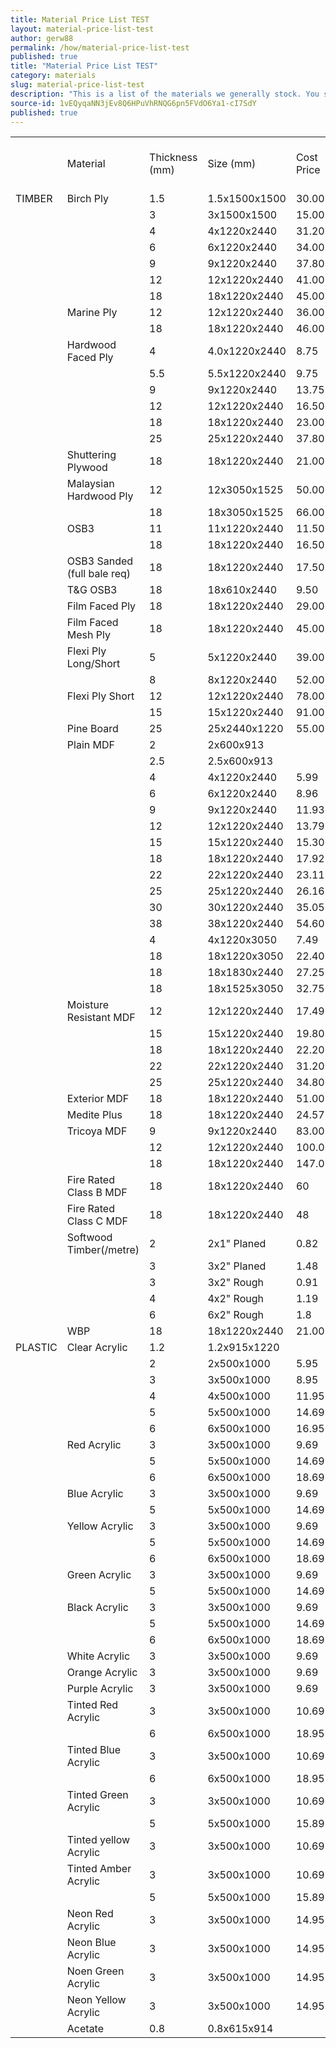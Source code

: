 ```yaml
---
title: Material Price List TEST
layout: material-price-list-test
author: gerw88
permalink: /how/material-price-list-test
published: true
title: "Material Price List TEST"
category: materials
slug: material-price-list-test
description: "This is a list of the materials we generally stock. You should check with us if you are unsure, but this should help you to make your own calculations based on your material expenses."
source-id: 1vEQyqaNN3jEv8Q6HPuVhRNQG6pn5FVdO6Ya1-cI7SdY
published: true
---
```

<table>
  <tr>
    <td></td>
    <td>Material</td>
    <td>Thickness (mm)</td>
    <td>Size (mm)</td>
    <td>Cost Price</td>
    <td>VAT (23%)</td>
    <td>Subtotal</td>
    <td>Storage and Handling (10%)</td>
    <td>Total €</td>
    <td>Source</td>
  </tr>
  <tr>
    <td>TIMBER</td>
    <td>Birch Ply</td>
    <td>1.5</td>
    <td>1.5x1500x1500</td>
    <td>30.00</td>
    <td>6.90</td>
    <td>36.90</td>
    <td>3.69</td>
    <td>40.59</td>
    <td>IWP</td>
  </tr>
  <tr>
    <td></td>
    <td></td>
    <td>3</td>
    <td>3x1500x1500</td>
    <td>15.00</td>
    <td>3.45</td>
    <td>18.45</td>
    <td>1.85</td>
    <td>20.30</td>
    <td>IWP</td>
  </tr>
  <tr>
    <td></td>
    <td></td>
    <td>4</td>
    <td>4x1220x2440</td>
    <td>31.20</td>
    <td>7.18</td>
    <td>38.38</td>
    <td>3.84</td>
    <td>42.21</td>
    <td>IWP</td>
  </tr>
  <tr>
    <td></td>
    <td></td>
    <td>6</td>
    <td>6x1220x2440</td>
    <td>34.00</td>
    <td>7.82</td>
    <td>41.82</td>
    <td>4.18</td>
    <td>46.00</td>
    <td>IWP</td>
  </tr>
  <tr>
    <td></td>
    <td></td>
    <td>9</td>
    <td>9x1220x2440</td>
    <td>37.80</td>
    <td>8.69</td>
    <td>46.49</td>
    <td>4.65</td>
    <td>51.14</td>
    <td>IWP</td>
  </tr>
  <tr>
    <td></td>
    <td></td>
    <td>12</td>
    <td>12x1220x2440</td>
    <td>41.00</td>
    <td>9.43</td>
    <td>50.43</td>
    <td>5.04</td>
    <td>55.47</td>
    <td>IWP</td>
  </tr>
  <tr>
    <td></td>
    <td></td>
    <td>18</td>
    <td>18x1220x2440</td>
    <td>45.00</td>
    <td>10.35</td>
    <td>55.35</td>
    <td>5.54</td>
    <td>60.89</td>
    <td>IWP</td>
  </tr>
  <tr>
    <td></td>
    <td>Marine Ply</td>
    <td>12</td>
    <td>12x1220x2440</td>
    <td>36.00</td>
    <td>8.28</td>
    <td>44.28</td>
    <td>4.43</td>
    <td>48.71</td>
    <td>IWP</td>
  </tr>
  <tr>
    <td></td>
    <td></td>
    <td>18</td>
    <td>18x1220x2440</td>
    <td>46.00</td>
    <td>10.58</td>
    <td>56.58</td>
    <td>5.66</td>
    <td>62.24</td>
    <td>IWP</td>
  </tr>
  <tr>
    <td></td>
    <td>Hardwood Faced Ply</td>
    <td>4</td>
    <td>4.0x1220x2440</td>
    <td>8.75</td>
    <td>2.01</td>
    <td>10.76</td>
    <td>1.08</td>
    <td>11.84</td>
    <td>IWP</td>
  </tr>
  <tr>
    <td></td>
    <td></td>
    <td>5.5</td>
    <td>5.5x1220x2440</td>
    <td>9.75</td>
    <td>2.24</td>
    <td>11.99</td>
    <td>1.20</td>
    <td>13.19</td>
    <td>IWP</td>
  </tr>
  <tr>
    <td></td>
    <td></td>
    <td>9</td>
    <td>9x1220x2440</td>
    <td>13.75</td>
    <td>3.16</td>
    <td>16.91</td>
    <td>1.69</td>
    <td>18.60</td>
    <td>IWP</td>
  </tr>
  <tr>
    <td></td>
    <td></td>
    <td>12</td>
    <td>12x1220x2440</td>
    <td>16.50</td>
    <td>3.80</td>
    <td>20.30</td>
    <td>2.03</td>
    <td>22.32</td>
    <td>IWP</td>
  </tr>
  <tr>
    <td></td>
    <td></td>
    <td>18</td>
    <td>18x1220x2440</td>
    <td>23.00</td>
    <td>5.29</td>
    <td>28.29</td>
    <td>2.83</td>
    <td>31.12</td>
    <td>IWP</td>
  </tr>
  <tr>
    <td></td>
    <td></td>
    <td>25</td>
    <td>25x1220x2440</td>
    <td>37.80</td>
    <td>8.69</td>
    <td>46.49</td>
    <td>4.65</td>
    <td>51.14</td>
    <td>IWP</td>
  </tr>
  <tr>
    <td></td>
    <td>Shuttering Plywood</td>
    <td>18</td>
    <td>18x1220x2440</td>
    <td>21.00</td>
    <td>4.83</td>
    <td>25.83</td>
    <td>2.58</td>
    <td>28.41</td>
    <td>IWP</td>
  </tr>
  <tr>
    <td></td>
    <td>Malaysian Hardwood Ply</td>
    <td>12</td>
    <td>12x3050x1525</td>
    <td>50.00</td>
    <td>11.50</td>
    <td>61.50</td>
    <td>6.15</td>
    <td>67.65</td>
    <td>IWP</td>
  </tr>
  <tr>
    <td></td>
    <td></td>
    <td>18</td>
    <td>18x3050x1525</td>
    <td>66.00</td>
    <td>15.18</td>
    <td>81.18</td>
    <td>8.12</td>
    <td>89.30</td>
    <td>IWP</td>
  </tr>
  <tr>
    <td></td>
    <td>OSB3</td>
    <td>11</td>
    <td>11x1220x2440</td>
    <td>11.50</td>
    <td>2.65</td>
    <td>14.15</td>
    <td>1.41</td>
    <td>15.56</td>
    <td>IWP</td>
  </tr>
  <tr>
    <td></td>
    <td></td>
    <td>18</td>
    <td>18x1220x2440</td>
    <td>16.50</td>
    <td>3.80</td>
    <td>20.30</td>
    <td>2.03</td>
    <td>22.32</td>
    <td>IWP</td>
  </tr>
  <tr>
    <td></td>
    <td>OSB3 Sanded (full bale req)</td>
    <td>18</td>
    <td>18x1220x2440</td>
    <td>17.50</td>
    <td>4.03</td>
    <td>21.53</td>
    <td>2.15</td>
    <td>23.68</td>
    <td>IWP</td>
  </tr>
  <tr>
    <td></td>
    <td>T&G OSB3</td>
    <td>18</td>
    <td>18x610x2440</td>
    <td>9.50</td>
    <td>2.19</td>
    <td>11.69</td>
    <td>1.17</td>
    <td>12.85</td>
    <td>IWP</td>
  </tr>
  <tr>
    <td></td>
    <td>Film Faced Ply</td>
    <td>18</td>
    <td>18x1220x2440</td>
    <td>29.00</td>
    <td>6.67</td>
    <td>35.67</td>
    <td>3.57</td>
    <td>39.24</td>
    <td>IWP</td>
  </tr>
  <tr>
    <td></td>
    <td>Film Faced Mesh Ply</td>
    <td>18</td>
    <td>18x1220x2440</td>
    <td>45.00</td>
    <td>10.35</td>
    <td>55.35</td>
    <td>5.54</td>
    <td>60.89</td>
    <td>IWP</td>
  </tr>
  <tr>
    <td></td>
    <td>Flexi Ply Long/Short</td>
    <td>5</td>
    <td>5x1220x2440</td>
    <td>39.00</td>
    <td>8.97</td>
    <td>47.97</td>
    <td>4.80</td>
    <td>52.77</td>
    <td>IWP</td>
  </tr>
  <tr>
    <td></td>
    <td></td>
    <td>8</td>
    <td>8x1220x2440</td>
    <td>52.00</td>
    <td>11.96</td>
    <td>63.96</td>
    <td>6.40</td>
    <td>70.36</td>
    <td>IWP</td>
  </tr>
  <tr>
    <td></td>
    <td>Flexi Ply Short</td>
    <td>12</td>
    <td>12x1220x2440</td>
    <td>78.00</td>
    <td>17.94</td>
    <td>95.94</td>
    <td>9.59</td>
    <td>105.53</td>
    <td>IWP</td>
  </tr>
  <tr>
    <td></td>
    <td></td>
    <td>15</td>
    <td>15x1220x2440</td>
    <td>91.00</td>
    <td>20.93</td>
    <td>111.93</td>
    <td>11.19</td>
    <td>123.12</td>
    <td>IWP</td>
  </tr>
  <tr>
    <td></td>
    <td>Pine Board</td>
    <td>25</td>
    <td>25x2440x1220</td>
    <td>55.00</td>
    <td>12.65</td>
    <td>67.65</td>
    <td>6.77</td>
    <td>74.42</td>
    <td>IWP</td>
  </tr>
  <tr>
    <td></td>
    <td>Plain MDF</td>
    <td>2</td>
    <td>2x600x913</td>
    <td></td>
    <td></td>
    <td></td>
    <td></td>
    <td>2.5</td>
    <td>SS</td>
  </tr>
  <tr>
    <td></td>
    <td></td>
    <td>2.5</td>
    <td>2.5x600x913</td>
    <td></td>
    <td></td>
    <td></td>
    <td></td>
    <td>2.5</td>
    <td>SS</td>
  </tr>
  <tr>
    <td></td>
    <td></td>
    <td>4</td>
    <td>4x1220x2440</td>
    <td>5.99</td>
    <td>1.38</td>
    <td>7.37</td>
    <td>0.74</td>
    <td>8.10</td>
    <td>IWP</td>
  </tr>
  <tr>
    <td></td>
    <td></td>
    <td>6</td>
    <td>6x1220x2440</td>
    <td>8.96</td>
    <td>2.06</td>
    <td>11.02</td>
    <td>1.10</td>
    <td>12.12</td>
    <td>IWP</td>
  </tr>
  <tr>
    <td></td>
    <td></td>
    <td>9</td>
    <td>9x1220x2440</td>
    <td>11.93</td>
    <td>2.74</td>
    <td>14.67</td>
    <td>1.47</td>
    <td>16.14</td>
    <td>IWP</td>
  </tr>
  <tr>
    <td></td>
    <td></td>
    <td>12</td>
    <td>12x1220x2440</td>
    <td>13.79</td>
    <td>3.17</td>
    <td>16.96</td>
    <td>1.70</td>
    <td>18.66</td>
    <td>IWP</td>
  </tr>
  <tr>
    <td></td>
    <td></td>
    <td>15</td>
    <td>15x1220x2440</td>
    <td>15.30</td>
    <td>3.52</td>
    <td>18.82</td>
    <td>1.88</td>
    <td>20.70</td>
    <td>IWP</td>
  </tr>
  <tr>
    <td></td>
    <td></td>
    <td>18</td>
    <td>18x1220x2440</td>
    <td>17.92</td>
    <td>4.12</td>
    <td>22.04</td>
    <td>2.20</td>
    <td>24.25</td>
    <td>IWP</td>
  </tr>
  <tr>
    <td></td>
    <td></td>
    <td>22</td>
    <td>22x1220x2440</td>
    <td>23.11</td>
    <td>5.32</td>
    <td>28.43</td>
    <td>2.84</td>
    <td>31.27</td>
    <td>IWP</td>
  </tr>
  <tr>
    <td></td>
    <td></td>
    <td>25</td>
    <td>25x1220x2440</td>
    <td>26.16</td>
    <td>6.02</td>
    <td>32.18</td>
    <td>3.22</td>
    <td>35.39</td>
    <td>IWP</td>
  </tr>
  <tr>
    <td></td>
    <td></td>
    <td>30</td>
    <td>30x1220x2440</td>
    <td>35.05</td>
    <td>8.06</td>
    <td>43.11</td>
    <td>4.31</td>
    <td>47.42</td>
    <td>IWP</td>
  </tr>
  <tr>
    <td></td>
    <td></td>
    <td>38</td>
    <td>38x1220x2440</td>
    <td>54.60</td>
    <td>12.56</td>
    <td>67.16</td>
    <td>6.72</td>
    <td>73.87</td>
    <td>IWP</td>
  </tr>
  <tr>
    <td></td>
    <td></td>
    <td>4</td>
    <td>4x1220x3050</td>
    <td>7.49</td>
    <td>1.72</td>
    <td>9.21</td>
    <td>0.92</td>
    <td>10.13</td>
    <td>IWP</td>
  </tr>
  <tr>
    <td></td>
    <td></td>
    <td>18</td>
    <td>18x1220x3050</td>
    <td>22.40</td>
    <td>5.15</td>
    <td>27.55</td>
    <td>2.76</td>
    <td>30.31</td>
    <td>IWP</td>
  </tr>
  <tr>
    <td></td>
    <td></td>
    <td>18</td>
    <td>18x1830x2440</td>
    <td>27.25</td>
    <td>6.27</td>
    <td>33.52</td>
    <td>3.35</td>
    <td>36.87</td>
    <td>IWP</td>
  </tr>
  <tr>
    <td></td>
    <td></td>
    <td>18</td>
    <td>18x1525x3050</td>
    <td>32.75</td>
    <td>7.53</td>
    <td>40.28</td>
    <td>4.03</td>
    <td>44.31</td>
    <td>IWP</td>
  </tr>
  <tr>
    <td></td>
    <td>Moisture Resistant MDF</td>
    <td>12</td>
    <td>12x1220x2440</td>
    <td>17.49</td>
    <td>4.02</td>
    <td>21.51</td>
    <td>2.15</td>
    <td>23.66</td>
    <td>IWP</td>
  </tr>
  <tr>
    <td></td>
    <td></td>
    <td>15</td>
    <td>15x1220x2440</td>
    <td>19.80</td>
    <td>4.55</td>
    <td>24.35</td>
    <td>2.44</td>
    <td>26.79</td>
    <td>IWP</td>
  </tr>
  <tr>
    <td></td>
    <td></td>
    <td>18</td>
    <td>18x1220x2440</td>
    <td>22.20</td>
    <td>5.11</td>
    <td>27.31</td>
    <td>2.73</td>
    <td>30.04</td>
    <td>IWP</td>
  </tr>
  <tr>
    <td></td>
    <td></td>
    <td>22</td>
    <td>22x1220x2440</td>
    <td>31.20</td>
    <td>7.18</td>
    <td>38.38</td>
    <td>3.84</td>
    <td>42.21</td>
    <td>IWP</td>
  </tr>
  <tr>
    <td></td>
    <td></td>
    <td>25</td>
    <td>25x1220x2440</td>
    <td>34.80</td>
    <td>8.00</td>
    <td>42.80</td>
    <td>4.28</td>
    <td>47.08</td>
    <td>IWP</td>
  </tr>
  <tr>
    <td></td>
    <td>Exterior MDF</td>
    <td>18</td>
    <td>18x1220x2440</td>
    <td>51.00</td>
    <td>11.73</td>
    <td>62.73</td>
    <td>6.27</td>
    <td>69.00</td>
    <td>SS</td>
  </tr>
  <tr>
    <td></td>
    <td>Medite Plus</td>
    <td>18</td>
    <td>18x1220x2440</td>
    <td>24.57</td>
    <td>5.65</td>
    <td>30.22</td>
    <td>3.02</td>
    <td>33.24</td>
    <td>IWP</td>
  </tr>
  <tr>
    <td></td>
    <td>Tricoya MDF</td>
    <td>9</td>
    <td>9x1220x2440</td>
    <td>83.00</td>
    <td>19.09</td>
    <td>102.09</td>
    <td>10.21</td>
    <td>112.30</td>
    <td>IWP</td>
  </tr>
  <tr>
    <td></td>
    <td></td>
    <td>12</td>
    <td>12x1220x2440</td>
    <td>100.00</td>
    <td>23.00</td>
    <td>123.00</td>
    <td>12.30</td>
    <td>135.30</td>
    <td>IWP</td>
  </tr>
  <tr>
    <td></td>
    <td></td>
    <td>18</td>
    <td>18x1220x2440</td>
    <td>147.00</td>
    <td>33.81</td>
    <td>180.81</td>
    <td>18.08</td>
    <td>198.89</td>
    <td>IWP</td>
  </tr>
  <tr>
    <td></td>
    <td>Fire Rated Class B MDF</td>
    <td>18</td>
    <td>18x1220x2440</td>
    <td>60</td>
    <td>13.80</td>
    <td>73.80</td>
    <td>7.38</td>
    <td>81.18</td>
    <td>IWP</td>
  </tr>
  <tr>
    <td></td>
    <td>Fire Rated Class C MDF</td>
    <td>18</td>
    <td>18x1220x2440</td>
    <td>48</td>
    <td>11.04</td>
    <td>59.04</td>
    <td>5.90</td>
    <td>64.94</td>
    <td>IWP</td>
  </tr>
  <tr>
    <td></td>
    <td>Softwood Timber(/metre)</td>
    <td>2</td>
    <td>2x1" Planed</td>
    <td>0.82</td>
    <td>0.19</td>
    <td>1.01</td>
    <td>0.10</td>
    <td>1.11</td>
    <td>IWP</td>
  </tr>
  <tr>
    <td></td>
    <td></td>
    <td>3</td>
    <td>3x2" Planed</td>
    <td>1.48</td>
    <td>0.34</td>
    <td>1.82</td>
    <td>0.18</td>
    <td>2.00</td>
    <td>IWP</td>
  </tr>
  <tr>
    <td></td>
    <td></td>
    <td>3</td>
    <td>3x2" Rough</td>
    <td>0.91</td>
    <td>0.21</td>
    <td>1.12</td>
    <td>0.11</td>
    <td>1.23</td>
    <td>IWP</td>
  </tr>
  <tr>
    <td></td>
    <td></td>
    <td>4</td>
    <td>4x2" Rough</td>
    <td>1.19</td>
    <td>0.27</td>
    <td>1.46</td>
    <td>0.15</td>
    <td>1.61</td>
    <td>IWP</td>
  </tr>
  <tr>
    <td></td>
    <td></td>
    <td>6</td>
    <td>6x2" Rough</td>
    <td>1.8</td>
    <td>0.41</td>
    <td>2.21</td>
    <td>0.22</td>
    <td>2.44</td>
    <td>IWP</td>
  </tr>
  <tr>
    <td></td>
    <td>WBP</td>
    <td>18</td>
    <td>18x1220x2440</td>
    <td>21.00</td>
    <td>4.83</td>
    <td>25.83</td>
    <td>2.58</td>
    <td>28.41</td>
    <td>IWP</td>
  </tr>
  <tr>
    <td>PLASTIC</td>
    <td>Clear Acrylic</td>
    <td>1.2</td>
    <td>1.2x915x1220</td>
    <td></td>
    <td></td>
    <td></td>
    <td></td>
    <td>10</td>
    <td>SS</td>
  </tr>
  <tr>
    <td></td>
    <td></td>
    <td>2</td>
    <td>2x500x1000</td>
    <td>5.95</td>
    <td>1.37</td>
    <td>7.32</td>
    <td>0.73</td>
    <td>8.05</td>
    <td>MM</td>
  </tr>
  <tr>
    <td></td>
    <td></td>
    <td>3</td>
    <td>3x500x1000</td>
    <td>8.95</td>
    <td>2.06</td>
    <td>11.01</td>
    <td>1.10</td>
    <td>12.11</td>
    <td>MM</td>
  </tr>
  <tr>
    <td></td>
    <td></td>
    <td>4</td>
    <td>4x500x1000</td>
    <td>11.95</td>
    <td>2.75</td>
    <td>14.70</td>
    <td>1.47</td>
    <td>16.17</td>
    <td>MM</td>
  </tr>
  <tr>
    <td></td>
    <td></td>
    <td>5</td>
    <td>5x500x1000</td>
    <td>14.69</td>
    <td>3.38</td>
    <td>18.07</td>
    <td>1.81</td>
    <td>19.88</td>
    <td>MM</td>
  </tr>
  <tr>
    <td></td>
    <td></td>
    <td>6</td>
    <td>6x500x1000</td>
    <td>16.95</td>
    <td>3.90</td>
    <td>20.85</td>
    <td>2.08</td>
    <td>22.93</td>
    <td>MM</td>
  </tr>
  <tr>
    <td></td>
    <td>Red Acrylic</td>
    <td>3</td>
    <td>3x500x1000</td>
    <td>9.69</td>
    <td>2.23</td>
    <td>11.92</td>
    <td>1.19</td>
    <td>13.11</td>
    <td>MM</td>
  </tr>
  <tr>
    <td></td>
    <td></td>
    <td>5</td>
    <td>5x500x1000</td>
    <td>14.69</td>
    <td>3.38</td>
    <td>18.07</td>
    <td>1.81</td>
    <td>19.88</td>
    <td>MM</td>
  </tr>
  <tr>
    <td></td>
    <td></td>
    <td>6</td>
    <td>6x500x1000</td>
    <td>18.69</td>
    <td>4.30</td>
    <td>22.99</td>
    <td>2.30</td>
    <td>25.29</td>
    <td>MM</td>
  </tr>
  <tr>
    <td></td>
    <td>Blue Acrylic</td>
    <td>3</td>
    <td>3x500x1000</td>
    <td>9.69</td>
    <td>2.23</td>
    <td>11.92</td>
    <td>1.19</td>
    <td>13.11</td>
    <td>MM</td>
  </tr>
  <tr>
    <td></td>
    <td></td>
    <td>5</td>
    <td>5x500x1000</td>
    <td>14.69</td>
    <td>3.38</td>
    <td>18.07</td>
    <td>1.81</td>
    <td>19.88</td>
    <td>MM</td>
  </tr>
  <tr>
    <td></td>
    <td>Yellow Acrylic</td>
    <td>3</td>
    <td>3x500x1000</td>
    <td>9.69</td>
    <td>2.23</td>
    <td>11.92</td>
    <td>1.19</td>
    <td>13.11</td>
    <td>MM</td>
  </tr>
  <tr>
    <td></td>
    <td></td>
    <td>5</td>
    <td>5x500x1000</td>
    <td>14.69</td>
    <td>3.38</td>
    <td>18.07</td>
    <td>1.81</td>
    <td>19.88</td>
    <td>MM</td>
  </tr>
  <tr>
    <td></td>
    <td></td>
    <td>6</td>
    <td>6x500x1000</td>
    <td>18.69</td>
    <td>4.30</td>
    <td>22.99</td>
    <td>2.30</td>
    <td>25.29</td>
    <td>MM</td>
  </tr>
  <tr>
    <td></td>
    <td>Green Acrylic</td>
    <td>3</td>
    <td>3x500x1000</td>
    <td>9.69</td>
    <td>2.23</td>
    <td>11.92</td>
    <td>1.19</td>
    <td>13.11</td>
    <td>MM</td>
  </tr>
  <tr>
    <td></td>
    <td></td>
    <td>5</td>
    <td>5x500x1000</td>
    <td>14.69</td>
    <td>3.38</td>
    <td>18.07</td>
    <td>1.81</td>
    <td>19.88</td>
    <td>MM</td>
  </tr>
  <tr>
    <td></td>
    <td>Black Acrylic</td>
    <td>3</td>
    <td>3x500x1000</td>
    <td>9.69</td>
    <td>2.23</td>
    <td>11.92</td>
    <td>1.19</td>
    <td>13.11</td>
    <td>MM</td>
  </tr>
  <tr>
    <td></td>
    <td></td>
    <td>5</td>
    <td>5x500x1000</td>
    <td>14.69</td>
    <td>3.38</td>
    <td>18.07</td>
    <td>1.81</td>
    <td>19.88</td>
    <td>MM</td>
  </tr>
  <tr>
    <td></td>
    <td></td>
    <td>6</td>
    <td>6x500x1000</td>
    <td>18.69</td>
    <td>4.30</td>
    <td>22.99</td>
    <td>2.30</td>
    <td>25.29</td>
    <td>MM</td>
  </tr>
  <tr>
    <td></td>
    <td>White Acrylic</td>
    <td>3</td>
    <td>3x500x1000</td>
    <td>9.69</td>
    <td>2.23</td>
    <td>11.92</td>
    <td>1.19</td>
    <td>13.11</td>
    <td>MM</td>
  </tr>
  <tr>
    <td></td>
    <td>Orange Acrylic</td>
    <td>3</td>
    <td>3x500x1000</td>
    <td>9.69</td>
    <td>2.23</td>
    <td>11.92</td>
    <td>1.19</td>
    <td>13.11</td>
    <td>MM</td>
  </tr>
  <tr>
    <td></td>
    <td>Purple Acrylic</td>
    <td>3</td>
    <td>3x500x1000</td>
    <td>9.69</td>
    <td>2.23</td>
    <td>11.92</td>
    <td>1.19</td>
    <td>13.11</td>
    <td>MM</td>
  </tr>
  <tr>
    <td></td>
    <td>Tinted Red Acrylic</td>
    <td>3</td>
    <td>3x500x1000</td>
    <td>10.69</td>
    <td>2.46</td>
    <td>13.15</td>
    <td>1.31</td>
    <td>14.46</td>
    <td>MM</td>
  </tr>
  <tr>
    <td></td>
    <td></td>
    <td>6</td>
    <td>6x500x1000</td>
    <td>18.95</td>
    <td>4.36</td>
    <td>23.31</td>
    <td>2.33</td>
    <td>25.64</td>
    <td>MM</td>
  </tr>
  <tr>
    <td></td>
    <td>Tinted Blue Acrylic</td>
    <td>3</td>
    <td>3x500x1000</td>
    <td>10.69</td>
    <td>2.46</td>
    <td>13.15</td>
    <td>1.31</td>
    <td>14.46</td>
    <td>MM</td>
  </tr>
  <tr>
    <td></td>
    <td></td>
    <td>6</td>
    <td>6x500x1000</td>
    <td>18.95</td>
    <td>4.36</td>
    <td>23.31</td>
    <td>2.33</td>
    <td>25.64</td>
    <td>MM</td>
  </tr>
  <tr>
    <td></td>
    <td>Tinted Green Acrylic</td>
    <td>3</td>
    <td>3x500x1000</td>
    <td>10.69</td>
    <td>2.46</td>
    <td>13.15</td>
    <td>1.31</td>
    <td>14.46</td>
    <td>MM</td>
  </tr>
  <tr>
    <td></td>
    <td></td>
    <td>5</td>
    <td>5x500x1000</td>
    <td>15.89</td>
    <td>3.65</td>
    <td>19.54</td>
    <td>1.95</td>
    <td>21.50</td>
    <td>MM</td>
  </tr>
  <tr>
    <td></td>
    <td>Tinted yellow Acrylic</td>
    <td>3</td>
    <td>3x500x1000</td>
    <td>10.69</td>
    <td>2.46</td>
    <td>13.15</td>
    <td>1.31</td>
    <td>14.46</td>
    <td>MM</td>
  </tr>
  <tr>
    <td></td>
    <td>Tinted Amber Acrylic</td>
    <td>3</td>
    <td>3x500x1000</td>
    <td>10.69</td>
    <td>2.46</td>
    <td>13.15</td>
    <td>1.31</td>
    <td>14.46</td>
    <td>MM</td>
  </tr>
  <tr>
    <td></td>
    <td></td>
    <td>5</td>
    <td>5x500x1000</td>
    <td>15.89</td>
    <td>3.65</td>
    <td>19.54</td>
    <td>1.95</td>
    <td>21.50</td>
    <td>MM</td>
  </tr>
  <tr>
    <td></td>
    <td>Neon Red Acrylic</td>
    <td>3</td>
    <td>3x500x1000</td>
    <td>14.95</td>
    <td>3.44</td>
    <td>18.39</td>
    <td>1.84</td>
    <td>20.23</td>
    <td>MM</td>
  </tr>
  <tr>
    <td></td>
    <td>Neon Blue Acrylic</td>
    <td>3</td>
    <td>3x500x1000</td>
    <td>14.95</td>
    <td>3.44</td>
    <td>18.39</td>
    <td>1.84</td>
    <td>20.23</td>
    <td>MM</td>
  </tr>
  <tr>
    <td></td>
    <td>Noen Green Acrylic</td>
    <td>3</td>
    <td>3x500x1000</td>
    <td>14.95</td>
    <td>3.44</td>
    <td>18.39</td>
    <td>1.84</td>
    <td>20.23</td>
    <td>MM</td>
  </tr>
  <tr>
    <td></td>
    <td>Neon Yellow Acrylic</td>
    <td>3</td>
    <td>3x500x1000</td>
    <td>14.95</td>
    <td>3.44</td>
    <td>18.39</td>
    <td>1.84</td>
    <td>20.23</td>
    <td>MM</td>
  </tr>
  <tr>
    <td></td>
    <td>Acetate</td>
    <td>0.8</td>
    <td>0.8x615x914</td>
    <td></td>
    <td></td>
    <td></td>
    <td></td>
    <td>3.5</td>
    <td>SS</td>
  </tr>
</table>


